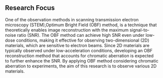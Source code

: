 
## Research Focus

One of the observation methods in scanning transmission electron microscopy (STEM),Optimum Bright Field (OBF) method, is a technique that theoretically enables image reconstruction with the maximum signal-to-noise ratio (SNR). The OBF method can achieve high SNR even under low-dose conditions, making it effective for observing two-dimensional (2D) materials, which are sensitive to electron beams. Since 2D materials are typically observed under low-acceleration conditions, developing an OBF reconstruction method that accounts for chromatic aberration is expected to further enhance the SNR. By applying OBF method considering chromatic aberration to experiments, the aim of this research is to observe various 2D materials.
